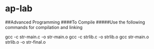 # ap-lab
##Advanced Programming
####To Compile
#####Use the following commands for compilation and linking

gcc -c str-main.c -o str-main.o
gcc -c strlib.c -o strlib.o
gcc str-main.o strlib.o -o str-final.o
